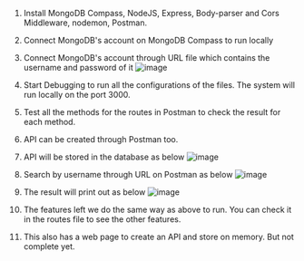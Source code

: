 1. Install MongoDB Compass, NodeJS, Express, Body-parser and Cors Middleware, nodemon, Postman.
2. Connect MongoDB's account on MongoDB Compass to run locally
3. Connect MongoDB's account through URL file which contains the username and password of it
![image](https://user-images.githubusercontent.com/101954600/190976951-1cfad7b8-083f-48d1-8831-baf9d442cf00.png)

3. Start Debugging to run all the configurations of the files. The system will run locally on the port 3000.
4. Test all the methods for the routes in Postman to check the result for each method.
5. API can be created through Postman too.
6. API will be stored in the database as below 
![image](https://user-images.githubusercontent.com/101954600/190978025-1f6fd164-0aa4-43ac-8e9b-166a57e61725.png)

7. Search by username through URL on Postman as below
![image](https://user-images.githubusercontent.com/101954600/190978427-3eade23a-e1d2-4e0e-9a41-fa9000f4cccb.png)

8. The result will print out as below
![image](https://user-images.githubusercontent.com/101954600/190978658-28f502b9-1614-4203-b707-89178567545f.png)

9. The features left we do the same way as above to run. You can check it in the routes file to see the other features.
10. This also has a web page to create an API and store on memory. But not complete yet.
